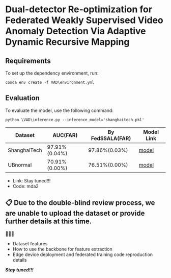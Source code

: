 # Dual-detector Re-optimization for Federated Weakly Supervised Video Anomaly Detection Via Adaptive Dynamic Recursive Mapping
## Requirements

To set up the dependency environment, run:

```setup
conda env create -f VAD\environment.yml
```

## Evaluation

To evaluate the model, use the following command:

```eval
python \VAD\inference.py --inference_model='shanghaitech.pkl'
```

| Dataset       | AUC(FAR) | By FedSSALA(FAR) | Model Link  |
| --------------| ---------| ---------| -------------
| ShanghaiTech  | 97.91%(0.04%)   | 97.86%(0.03%)   | [model](https://pan.baidu.com/s/1nYz0VatkQGyuTNvbQRMdZg) |
| UBnormal      | 70.91%(0.00%)   | 76.51%(0.00%)   | [model](https://pan.baidu.com/s/1nYz0VatkQGyuTNvbQRMdZg) |

* Link: Stay tuned!!!
* Code: mda2

## 📋 Due to the double-blind review process, we are unable to upload the dataset or provide further details at this time.

🚀️🚀️🚀️

* Dataset features
* How to use the backbone for feature extraction
* Edge device deployment and federated training code reproduction details

***Stay tuned!!!***

